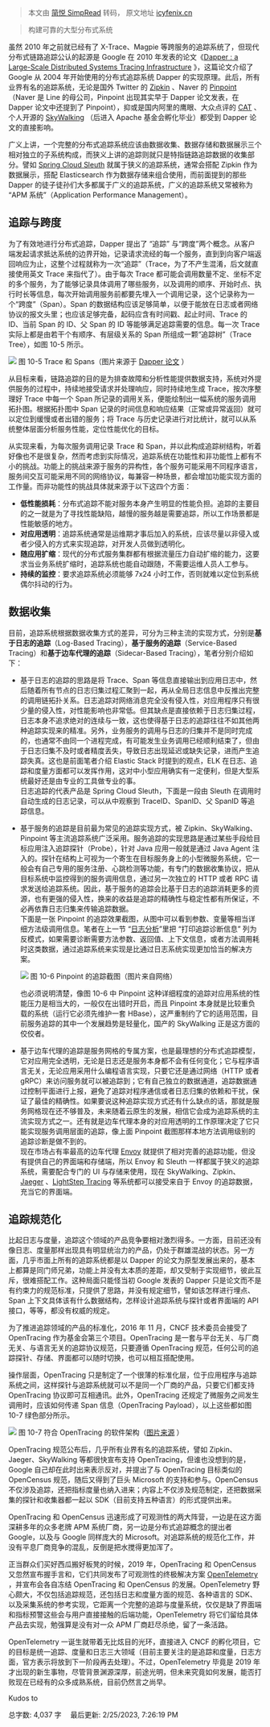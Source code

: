 > 本文由 [简悦 SimpRead](http://ksria.com/simpread/) 转码， 原文地址 [icyfenix.cn](http://icyfenix.cn/distribution/observability/tracing.html)

> 构建可靠的大型分布式系统

虽然 2010 年之前就已经有了 X-Trace、Magpie 等跨服务的追踪系统了，但现代分布式链路追踪公认的起源是 Google 在 2010 年发表的论文《[Dapper : a Large-Scale Distributed Systems Tracing Infrastructure](https://static.googleusercontent.com/media/research.google.com/zh-CN//archive/papers/dapper-2010-1.pdf) 》，这篇论文介绍了 Google 从 2004 年开始使用的分布式追踪系统 Dapper 的实现原理。此后，所有业界有名的追踪系统，无论是国外 Twitter 的 [Zipkin](https://github.com/openzipkin/zipkin) 、Naver 的 [Pinpoint](https://github.com/pinpoint-apm/pinpoint) （Naver 是 Line 的母公司，Pinpoint 出现其实早于 Dapper 论文发表，在 Dapper 论文中还提到了 Pinpoint），抑或是国内阿里的鹰眼、大众点评的 [CAT](https://github.com/dianping/cat) 、个人开源的 [SkyWalking](https://github.com/apache/skywalking) （后进入 Apache 基金会孵化毕业）都受到 Dapper 论文的直接影响。

广义上讲，一个完整的分布式追踪系统应该由数据收集、数据存储和数据展示三个相对独立的子系统构成，而狭义上讲的追踪则就只是特指链路追踪数据的收集部分。譬如 [Spring Cloud Sleuth](https://spring.io/projects/spring-cloud-sleuth) 就属于狭义的追踪系统，通常会搭配 Zipkin 作为数据展示，搭配 Elasticsearch 作为数据存储来组合使用，而前面提到的那些 Dapper 的徒子徒孙们大多都属于广义的追踪系统，广义的追踪系统又常被称为 “APM 系统”（Application Performance Management）。

追踪与跨度
-----

为了有效地进行分布式追踪，Dapper 提出了 “追踪” 与“跨度”两个概念。从客户端发起请求抵达系统的边界开始，记录请求流经的每一个服务，直到到向客户端返回响应为止，这整个过程就称为一次“追踪”（Trace，为了不产生混淆，后文就直接使用英文 Trace 来指代了）。由于每次 Trace 都可能会调用数量不定、坐标不定的多个服务，为了能够记录具体调用了哪些服务，以及调用的顺序、开始时点、执行时长等信息，每次开始调用服务前都要先埋入一个调用记录，这个记录称为一个“跨度”（Span）。Span 的数据结构应该足够简单，以便于能放在日志或者网络协议的报文头里；也应该足够完备，起码应含有时间戳、起止时间、Trace 的 ID、当前 Span 的 ID、父 Span 的 ID 等能够满足追踪需要的信息。每一次 Trace 实际上都是由若干个有顺序、有层级关系的 Span 所组成一颗“追踪树”（Trace Tree），如图 10-5 所示。

![](http://icyfenix.cn/assets/img/spans.df373532.png) 图 10-5 Trace 和 Spans（图片来源于 [Dapper 论文](https://static.googleusercontent.com/media/research.google.com/zh-CN//archive/papers/dapper-2010-1.pdf) ）

从目标来看，链路追踪的目的是为排查故障和分析性能提供数据支持，系统对外提供服务的过程中，持续地接受请求并处理响应，同时持续地生成 Trace，按次序整理好 Trace 中每一个 Span 所记录的调用关系，便能绘制出一幅系统的服务调用拓扑图。根据拓扑图中 Span 记录的时间信息和响应结果（正常或异常返回）就可以定位到缓慢或者出错的服务；将 Trace 与历史记录进行对比统计，就可以从系统整体层面分析服务性能，定位性能优化的目标。

从实现来看，为每次服务调用记录 Trace 和 Span，并以此构成追踪树结构，听着好像也不是很复杂，然而考虑到实际情况，追踪系统在功能性和非功能性上都有不小的挑战。功能上的挑战来源于服务的异构性，各个服务可能采用不同程序语言，服务间交互可能采用不同的网络协议，每兼容一种场景，都会增加功能实现方面的工作量。而非功能性的挑战具体就来源于以下这四个方面：

*   **低性能损耗**：分布式追踪不能对服务本身产生明显的性能负担。追踪的主要目的之一就是为了寻找性能缺陷，越慢的服务越是需要追踪，所以工作场景都是性能敏感的地方。
*   **对应用透明**：追踪系统通常是运维期才事后加入的系统，应该尽量以非侵入或者少侵入的方式来实现追踪，对开发人员做到透明化。
*   **随应用扩缩**：现代的分布式服务集群都有根据流量压力自动扩缩的能力，这要求当业务系统扩缩时，追踪系统也能自动跟随，不需要运维人员人工参与。
*   **持续的监控**：要求追踪系统必须能够 7x24 小时工作，否则就难以定位到系统偶尔抖动的行为。

数据收集
----

目前，追踪系统根据数据收集方式的差异，可分为三种主流的实现方式，分别是**基于日志的追踪**（Log-Based Tracing），**基于服务的追踪**（Service-Based Tracing）和**基于边车代理的追踪**（Sidecar-Based Tracing），笔者分别介绍如下：

*   基于日志的追踪的思路是将 Trace、Span 等信息直接输出到应用日志中，然后随着所有节点的日志归集过程汇聚到一起，再从全局日志信息中反推出完整的调用链拓扑关系。日志追踪对网络消息完全没有侵入性，对应用程序只有很少量的侵入性，对性能影响也非常低。但其缺点是直接依赖于日志归集过程，日志本身不追求绝对的连续与一致，这也使得基于日志的追踪往往不如其他两种追踪实现来的精准。另外，业务服务的调用与日志的归集并不是同时完成的，也通常不由同一个进程完成，有可能发生业务调用已经顺利结束了，但由于日志归集不及时或者精度丢失，导致日志出现延迟或缺失记录，进而产生追踪失真。这也是前面笔者介绍 Elastic Stack 时提到的观点，ELK 在日志、追踪和度量方面都可以发挥作用，这对中小型应用确实有一定便利，但是大型系统最好还是由专业的工具做专业的事。  
    日志追踪的代表产品是 Spring Cloud Sleuth，下面是一段由 Sleuth 在调用时自动生成的日志记录，可以从中观察到 TraceID、SpanID、父 SpanID 等追踪信息。
    
*   基于服务的追踪是目前最为常见的追踪实现方式，被 Zipkin、SkyWalking、Pinpoint 等主流追踪系统广泛采用。服务追踪的实现思路是通过某些手段给目标应用注入追踪探针（Probe），针对 Java 应用一般就是通过 Java Agent 注入的。探针在结构上可视为一个寄生在目标服务身上的小型微服务系统，它一般会有自己专用的服务注册、心跳检测等功能，有专门的数据收集协议，把从目标系统中监控得到的服务调用信息，通过另一次独立的 HTTP 或者 RPC 请求发送给追踪系统。因此，基于服务的追踪会比基于日志的追踪消耗更多的资源，也有更强的侵入性，换来的收益是追踪的精确性与稳定性都有所保证，不必再依靠日志归集来传输追踪数据。  
    下面是一张 Pinpoint 的追踪效果截图，从图中可以看到参数、变量等相当详细方法级调用信息。笔者在上一节 “[日志分析](http://icyfenix.cn/distribution/observability/logging.html)”里把 “打印追踪诊断信息” 列为反模式，如果需要诊断需要方法参数、返回值、上下文信息，或者方法调用耗时这类数据，通过追踪系统来实现是比通过日志系统实现更加恰当的解决方案。
    
    ![](http://icyfenix.cn/assets/img/pinpoint.888fa28f.png) 图 10-6 Pinpoint 的追踪截图（图片来自网络）
    
    也必须说明清楚，像图 10-6 中 Pinpoint 这种详细程度的追踪对应用系统的性能压力是相当大的，一般仅在出错时开启，而且 Pinpoint 本身就是比较重负载的系统（运行它必须先维护一套 HBase），这严重制约了它的适用范围，目前服务追踪的其中一个发展趋势是轻量化，国产的 SkyWalking 正是这方面的佼佼者。
    
*   基于边车代理的追踪是服务网格的专属方案，也是最理想的分布式追踪模型，它对应用完全透明，无论是日志还是服务本身都不会有任何变化；它与程序语言无关，无论应用采用什么编程语言实现，只要它还是通过网络（HTTP 或者 gRPC）来访问服务就可以被追踪到；它有自己独立的数据通道，追踪数据通过控制平面进行上报，避免了追踪对程序通信或者日志归集的依赖和干扰，保证了最佳的精确性。如果要说这种追踪实现方式还有什么缺点的话，那就是服务网格现在还不够普及，未来随着云原生的发展，相信它会成为追踪系统的主流实现方式之一。还有就是边车代理本身的对应用透明的工作原理决定了它只能实现服务调用层面的追踪，像上面 Pinpoint 截图那样本地方法调用级别的追踪诊断是做不到的。  
    现在市场占有率最高的边车代理 [Envoy](https://www.envoyproxy.io/) 就提供了相对完善的追踪功能，但没有提供自己的界面端和存储端，所以 Envoy 和 Sleuth 一样都属于狭义的追踪系统，需要配合专门的 UI 与存储来使用，现在 SkyWalking、Zipkin、[Jaeger](https://www.jaegertracing.io/) 、[LightStep Tracing](https://lightstep.com/products/) 等系统都可以接受来自于 Envoy 的追踪数据，充当它的界面端。
    

追踪规范化
-----

比起日志与度量，追踪这个领域的产品竞争要相对激烈得多。一方面，目前还没有像日志、度量那样出现具有明显统治力的产品，仍处于群雄混战的状态。另一方面，几乎市面上所有的追踪系统都是以 Dapper 的论文为原型发展出来的，基本上都算是同门师兄弟，功能上并没有太本质的差距，却又受制于实现细节，彼此互斥，很难搭配工作。这种局面只能怪当初 Google 发表的 Dapper 只是论文而不是有约束力的规范标准，只提供了思路，并没有规定细节，譬如该怎样进行埋点、Span 上下文具体该有什么数据结构，怎样设计追踪系统与探针或者界面端的 API 接口，等等，都没有权威的规定。

为了推进追踪领域的产品的标准化，2016 年 11 月，CNCF 技术委员会接受了 OpenTracing 作为基金会第三个项目。OpenTracing 是一套与平台无关、与厂商无关、与语言无关的追踪协议规范，只要遵循 OpenTracing 规范，任何公司的追踪探针、存储、界面都可以随时切换，也可以相互搭配使用。

操作层面，OpenTracing 只是制定了一个很薄的标准化层，位于应用程序与追踪系统之间，这样探针与追踪系统就可以不是同一个厂商的产品，只要它们都支持 OpenTracing 协议即可互相通讯。此外，OpenTracing 还规定了微服务之间发生调用时，应该如何传递 Span 信息（OpenTracing Payload），以上这些都如图 10-7 绿色部分所示。

![](http://icyfenix.cn/assets/img/opentracing.0a47ec4d.png) 图 10-7 符合 OpenTracing 的软件架构（[图片来源](https://medium.com/opentracing/towards-turnkey-distributed-tracing-5f4297d1736) ）

OpenTracing 规范公布后，几乎所有业界有名的追踪系统，譬如 Zipkin、Jaeger、SkyWalking 等都很快宣布支持 OpenTracing，但谁也没想到的是，Google 自己却在此时出来表示反对，并提出了与 OpenTracing 目标类似的 OpenCensus 规范，随后又得到了巨头 Microsoft 的支持和参与。OpenCensus 不仅涉及追踪，还把指标度量也纳入进来；内容上不仅涉及规范制定，还把数据采集的探针和收集器都一起以 SDK（目前支持五种语言）的形式提供出来。

OpenTracing 和 OpenCensus 迅速形成了可观测性的两大阵营，一边是在这方面深耕多年的众多老牌 APM 系统厂商，另一边是分布式追踪概念的提出者 Google，以及与 Google 同样庞大的 Microsoft。对追踪系统的规范化工作，并没有平息厂商竞争的混乱，反倒是把水搅得更加浑了。

正当群众们买好西瓜搬好板凳的时候，2019 年，OpenTracing 和 OpenCensus 又忽然宣布握手言和，它们共同发布了可观测性的终极解决方案 [OpenTelemetry](https://opentelemetry.io/) ，并宣布会各自冻结 OpenTracing 和 OpenCensus 的发展。OpenTelemetry 野心颇大，不仅包括追踪规范，还包括日志和度量方面的规范、各种语言的 SDK、以及采集系统的参考实现，它距离一个完整的追踪与度量系统，仅仅是缺了界面端和指标预警这些会与用户直接接触的后端功能，OpenTelemetry 将它们留给具体产品去实现，勉强算是没有对一众 APM 厂商赶尽杀绝，留了一条活路。

OpenTelemetry 一诞生就带着无比炫目的光环，直接进入 CNCF 的孵化项目，它的目标是统一追踪、度量和日志三大领域（目前主要关注的是追踪和度量，日志方面，官方表示将放到下一阶段再去处理）。不过，OpenTelemetry 毕竟是 2019 年才出现的新生事物，尽管背景渊源深厚，前途光明，但未来究竟如何发展，能否打败现在已经有的众多成熟系统，目前仍然言之尚早。

Kudos to

总字数: 4,037 字　 最后更新: 2/25/2023, 7:26:19 PM